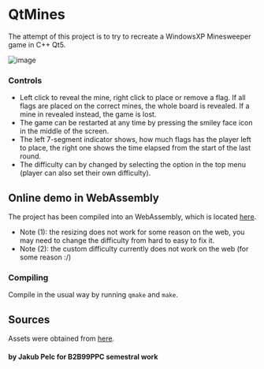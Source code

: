 # QtMines

The attempt of this project is to try to recreate a WindowsXP Minesweeper game in C++ Qt5.

![image](https://github.com/kubakubakuba/QtMines/assets/13603688/c10ca200-14e0-4842-b1ff-de5fb5dd8002)


### Controls
- Left click to reveal the mine, right click to place or remove a flag. If all flags are placed on the correct mines, the whole board is revealed.
If a mine in revealed instead, the game is lost.
- The game can be restarted at any time by pressing the smiley face icon in the middle of the screen.
- The left 7-segment indicator shows, how much flags has the player left to place, the right one shows the time elapsed from the start of the last round.
- The difficulty can by changed by selecting the option in the top menu (player can also set their own difficulty).

## Online demo in WebAssembly

The project has been compiled into an WebAssembly, which is located [here](http://vps.swpelc.eu/ctu/minesweeper/).
- Note (1): the resizing does not work for some reason on the web, you may need to change the difficulty from hard to easy to fix it.
- Note (2): the custom difficulty currently does not work on the web (for some reason :/)

### Compiling
Compile in the usual way by running `qmake` and `make`.

## Sources
Assets were obtained from [here](https://github.com/ShizukuIchi/minesweeper/tree/master).

#### by Jakub Pelc for B2B99PPC semestral work
